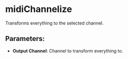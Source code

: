 # midiChannelize

Transforms everything to the selected channel.

## Parameters:

-   **Output Channel**:
    Channel to transform everything to.
